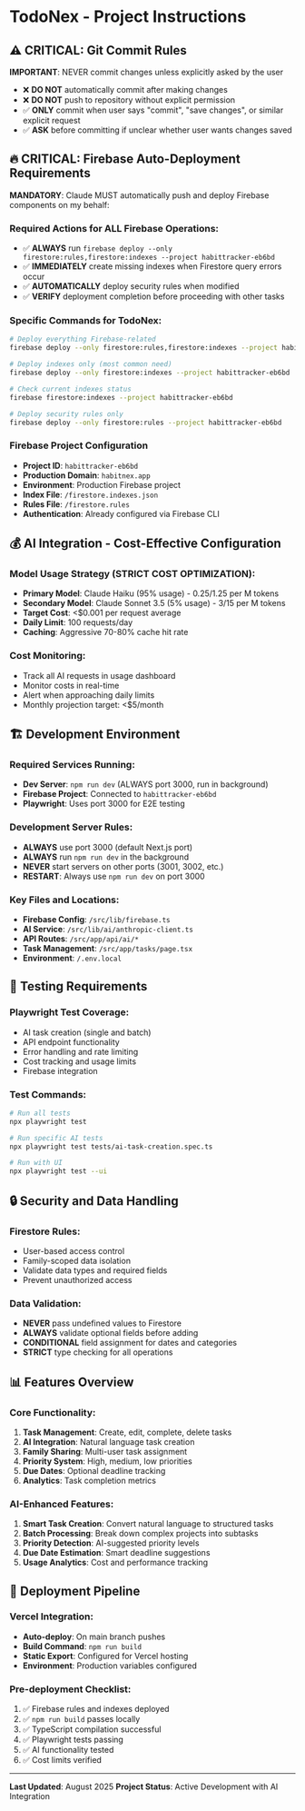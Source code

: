 # TodoNex - Project Instructions

## ⚠️ CRITICAL: Git Commit Rules
**IMPORTANT**: NEVER commit changes unless explicitly asked by the user
- ❌ **DO NOT** automatically commit after making changes
- ❌ **DO NOT** push to repository without explicit permission
- ✅ **ONLY** commit when user says "commit", "save changes", or similar explicit request
- ✅ **ASK** before committing if unclear whether user wants changes saved

## 🔥 CRITICAL: Firebase Auto-Deployment Requirements
**MANDATORY**: Claude MUST automatically push and deploy Firebase components on my behalf:

### Required Actions for ALL Firebase Operations:
- ✅ **ALWAYS** run `firebase deploy --only firestore:rules,firestore:indexes --project habittracker-eb6bd`
- ✅ **IMMEDIATELY** create missing indexes when Firestore query errors occur
- ✅ **AUTOMATICALLY** deploy security rules when modified
- ✅ **VERIFY** deployment completion before proceeding with other tasks

### Specific Commands for TodoNex:
```bash
# Deploy everything Firebase-related
firebase deploy --only firestore:rules,firestore:indexes --project habittracker-eb6bd

# Deploy indexes only (most common need)
firebase deploy --only firestore:indexes --project habittracker-eb6bd

# Check current indexes status
firebase firestore:indexes --project habittracker-eb6bd

# Deploy security rules only
firebase deploy --only firestore:rules --project habittracker-eb6bd
```

### Firebase Project Configuration
- **Project ID**: `habittracker-eb6bd`
- **Production Domain**: `habitnex.app`
- **Environment**: Production Firebase project
- **Index File**: `/firestore.indexes.json`
- **Rules File**: `/firestore.rules`
- **Authentication**: Already configured via Firebase CLI

## 💰 AI Integration - Cost-Effective Configuration
### Model Usage Strategy (STRICT COST OPTIMIZATION):
- **Primary Model**: Claude Haiku (95% usage) - $0.25/$1.25 per M tokens
- **Secondary Model**: Claude Sonnet 3.5 (5% usage) - $3/$15 per M tokens
- **Target Cost**: <$0.001 per request average
- **Daily Limit**: 100 requests/day
- **Caching**: Aggressive 70-80% cache hit rate

### Cost Monitoring:
- Track all AI requests in usage dashboard
- Monitor costs in real-time
- Alert when approaching daily limits
- Monthly projection target: <$5/month

## 🏗️ Development Environment
### Required Services Running:
- **Dev Server**: `npm run dev` (ALWAYS port 3000, run in background)
- **Firebase Project**: Connected to `habittracker-eb6bd`
- **Playwright**: Uses port 3000 for E2E testing

### Development Server Rules:
- **ALWAYS** use port 3000 (default Next.js port)
- **ALWAYS** run `npm run dev` in the background
- **NEVER** start servers on other ports (3001, 3002, etc.)
- **RESTART**: Always use `npm run dev` on port 3000

### Key Files and Locations:
- **Firebase Config**: `/src/lib/firebase.ts`
- **AI Service**: `/src/lib/ai/anthropic-client.ts`
- **API Routes**: `/src/app/api/ai/*`
- **Task Management**: `/src/app/tasks/page.tsx`
- **Environment**: `/.env.local`

## 🧪 Testing Requirements
### Playwright Test Coverage:
- AI task creation (single and batch)
- API endpoint functionality
- Error handling and rate limiting
- Cost tracking and usage limits
- Firebase integration

### Test Commands:
```bash
# Run all tests
npx playwright test

# Run specific AI tests
npx playwright test tests/ai-task-creation.spec.ts

# Run with UI
npx playwright test --ui
```

## 🔒 Security and Data Handling
### Firestore Rules:
- User-based access control
- Family-scoped data isolation
- Validate data types and required fields
- Prevent unauthorized access

### Data Validation:
- **NEVER** pass undefined values to Firestore
- **ALWAYS** validate optional fields before adding
- **CONDITIONAL** field assignment for dates and categories
- **STRICT** type checking for all operations

## 📊 Features Overview
### Core Functionality:
1. **Task Management**: Create, edit, complete, delete tasks
2. **AI Integration**: Natural language task creation
3. **Family Sharing**: Multi-user task assignment
4. **Priority System**: High, medium, low priorities
5. **Due Dates**: Optional deadline tracking
6. **Analytics**: Task completion metrics

### AI-Enhanced Features:
1. **Smart Task Creation**: Convert natural language to structured tasks
2. **Batch Processing**: Break down complex projects into subtasks
3. **Priority Detection**: AI-suggested priority levels
4. **Due Date Estimation**: Smart deadline suggestions
5. **Usage Analytics**: Cost and performance tracking

## 🚀 Deployment Pipeline
### Vercel Integration:
- **Auto-deploy**: On main branch pushes
- **Build Command**: `npm run build`
- **Static Export**: Configured for Vercel hosting
- **Environment**: Production variables configured

### Pre-deployment Checklist:
1. ✅ Firebase rules and indexes deployed
2. ✅ `npm run build` passes locally
3. ✅ TypeScript compilation successful
4. ✅ Playwright tests passing
5. ✅ AI functionality tested
6. ✅ Cost limits verified

---
**Last Updated**: August 2025
**Project Status**: Active Development with AI Integration
